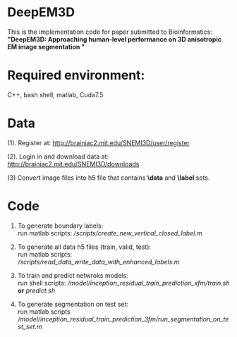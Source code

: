 # DeepEM3D
This is the implementation code for paper submitted to Bioinformatics: **"DeepEM3D: Approaching human-level performance on 3D anisotropic EM image segmentation "**

# Required environment:
C++, bash shell, matlab, Cuda7.5

# Data
(1). Register at:
http://brainiac2.mit.edu/SNEMI3D/user/register

(2). Login in and download data at:
http://brainiac2.mit.edu/SNEMI3D/downloads

(3) Convert image files into h5 file that contains **\data** and **\label** sets.

# Code
1. To generate boundary labels:  
run matlab scripts:  */scripts/create_new_vertical_closed_label.m*

2. To generate all data h5 files (train, valid, test):   
run matlab scripts: */scripts/read_data_write_data_with_enhanced_labels.m*

3. To train and predict netwroks models:  
run shell scripts:  */model/inception_residual_train_prediction_xfm/train.sh* **or** *predict.sh*

4. To generate segmentation on test set:  
run matlab scripts */model/inception_residual_train_prediction_3fm/run_segmentation_on_test_set.m*

